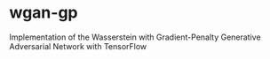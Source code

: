 # wgan-gp
Implementation of the Wasserstein with Gradient-Penalty Generative Adversarial Network with TensorFlow
